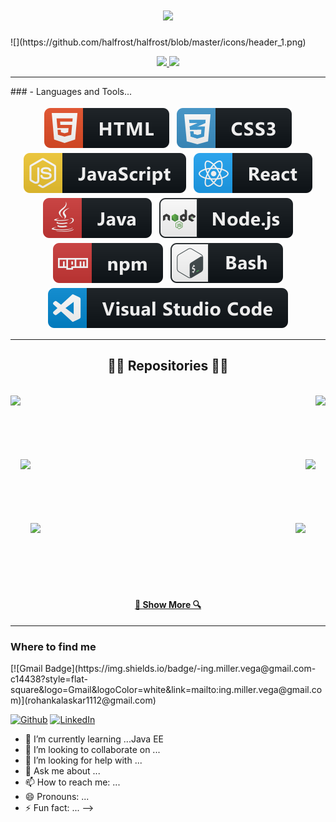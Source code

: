 
<h1 align="center">
  <a href="https://git.io/typing-svg">
    <img src="https://readme-typing-svg.herokuapp.com/?lines=Hello,+There!+👋;This+is+Rohan+Kalaskar;Nice+to+meet+you!&center=true&size=40">
  </a>
</h1>
![](https://github.com/halfrost/halfrost/blob/master/icons/header_1.png)
<br>
<p align=center>
  <a href="https://github.com/rohan1112">
    <img src="https://badges.pufler.dev/visits/rohan1112/rohan1112?style=flat-square&color=black&logo=github">
  </a>
  <a href="https://github.com/rohan1112?tab=repositories">
    <img src="https://badges.pufler.dev/repos/rohan1112?style=flat-square&color=black&logo=github">
  </a>
</p>
<hr>
### - Languages and Tools...

<p align="center">
  <!-- For more icons please follow  https://github.com/MikeCodesDotNET/ColoredBadges -->
  <img src="https://raw.githubusercontent.com/8bithemant/8bithemant/master/svg/dev/languages/html.svg" alt="html" style="vertical-align:top; margin:4px">    
  <img src="https://github.com/MikeCodesDotNET/ColoredBadges/blob/master/svg/dev/languages/css3.svg" alt="CSS" style="vertical-align:top; margin:4px">
  <img src="https://raw.githubusercontent.com/8bithemant/8bithemant/master/svg/dev/languages/js.svg" alt="js" style="vertical-align:top; margin:4px">
  <img src="https://raw.githubusercontent.com/8bithemant/8bithemant/master/svg/dev/frameworks/react.svg" alt="react" style="vertical-align:top; margin:4px">
  <img src="https://github.com/MikeCodesDotNET/ColoredBadges/blob/master/svg/dev/languages/java.svg" alt="Java" style="vertical-align:top; margin:4px">
  <img src="https://github.com/MikeCodesDotNET/ColoredBadges/blob/master/svg/dev/frameworks/nodejs.svg" alt="Nodejs" style="vertical-align:top; margin:4px">
  <img src="https://raw.githubusercontent.com/8bithemant/8bithemant/master/svg/dev/services/npm.svg" alt="npm" style="vertical-align:top; margin:4px">
  <img src="https://raw.githubusercontent.com/8bithemant/8bithemant/master/svg/dev/tools/bash.svg" alt="bash" style="vertical-align:top; margin:4px">
  <img src="https://raw.githubusercontent.com/8bithemant/8bithemant/master/svg/dev/tools/visualstudio_code.svg" alt="vscode" style="vertical-align:top; margin:4px">
</p>
<hr>
<h2 align="center">👨‍💻 Repositories 👨‍💻</h2>
<br>
<div width="100%" align="center">
 <a align="left" href="https://github.com/rohan1112/Java-Assignments" title="Java-Assignments"><img align="left" height="115" src="https://github-readme-stats.vercel.app/api/pin/?username=rohan1112&repo=Java-Assignments&theme=react&border_color=61dafb&border_radius=10"></a><a align="right" href="https://github.com/rohan1112/The-Wild-Oasis" title="The-Wild-Oasis"><img align="right" height="115" src="https://github-readme-stats.vercel.app/api/pin/?username=rohan1112&repo=The-Wild-Oasis&theme=react&border_color=61dafb&border_radius=10"></a>
</div>
<br/><br/><br/><br/><br/><br/>
<div width="100%" align="center">
  <a align="left" href="https://github.com/rohan1112/Pizzazz" title="Pizzazz"><img align="left" height="115" src="https://github-readme-stats.vercel.app/api/pin/?username=rohan1112&repo=Pizzazz&theme=react&border_color=61dafb&border_radius=10"></a><a align="right" href="https://github.com/rohan1112/React-Projects" title="React-Projects"><img align="right" height="115" src="https://github-readme-stats.vercel.app/api/pin/?username=rohan1112&repo=React-Projects&theme=react&border_color=61dafb&border_radius=10"></a>
</div>
<br/><br/><br/><br/><br/><br/>
<div width="100%" align="center">
  <a align="left" href="https://github.com/rohan1112/Travel" title="Travel"><img align="left" height="115" src="https://github-readme-stats.vercel.app/api/pin/?username=rohan1112&repo=Travel&theme=react&border_color=61dafb&border_radius=10"></a><a align="right" href="https://github.com/rohan1112/book.github.io"><img align="right" height="115" src="https://github-readme-stats.vercel.app/api/pin/?username=rohan1112&repo=book.github.io&theme=react&border_color=61dafb&border_radius=10"></a>
</div>
<br/><br/><br/><br/><br/><br/>

<h4 align="center">
  <a href="https://github.com/rohan1112?tab=repositories" title="Show Repositories">🔎 Show More 🔍</a>
</h4>
<hr>
<h3>Where to find me</h3>
[![Gmail Badge](https://img.shields.io/badge/-ing.miller.vega@gmail.com-c14438?style=flat-square&logo=Gmail&logoColor=white&link=mailto:ing.miller.vega@gmail.com)](rohankalaskar1112@gmail.com)
<p><a href="https://github.com/rohan1112" target="_blank"><img alt="Github" src="https://img.shields.io/badge/GitHub-%2312100E.svg?&style=for-the-badge&logo=Github&logoColor=white" /></a> 
<!--   <a href="https://twitter.com/Guibz16" target="_blank"><img alt="Twitter" src="https://img.shields.io/badge/twitter-%231DA1F2.svg?&style=for-the-badge&logo=twitter&logoColor=white" /></a> -->
  <a href="www.linkedin.com/in/rohan-kalaskar-89a295230" target="_blank"><img alt="LinkedIn" src="https://img.shields.io/badge/linkedin-%230077B5.svg?&style=for-the-badge&logo=linkedin&logoColor=white" /></a> 



<!--
**rohan1112/rohan1112** is a ✨ _special_ ✨ repository because its `README.md` (this file) appears on your GitHub profile.

Here are some ideas to get you started:

- 🔭 I’m currently working on ... 
-->
- 🌱 I’m currently learning ...Java EE
- 👯 I’m looking to collaborate on ...
- 🤔 I’m looking for help with ...
- 💬 Ask me about ...
- 📫 How to reach me: ...
- 😄 Pronouns: ...
- ⚡ Fun fact: ... -->
